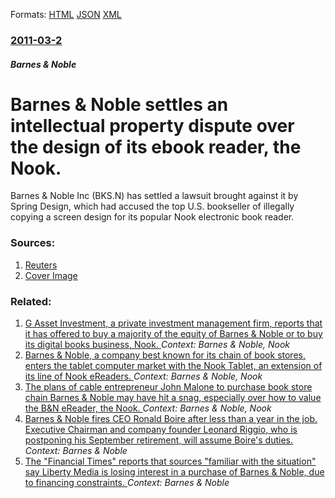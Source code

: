 
Formats: [HTML](/news/2011/03/2/barnes-noble-settles-an-intellectual-property-dispute-over-the-design-of-its-ebook-reader-the-nook.html)  [JSON](/news/2011/03/2/barnes-noble-settles-an-intellectual-property-dispute-over-the-design-of-its-ebook-reader-the-nook.json)  [XML](/news/2011/03/2/barnes-noble-settles-an-intellectual-property-dispute-over-the-design-of-its-ebook-reader-the-nook.xml)  

### [2011-03-2](/news/2011/03/2/index.md)

##### Barnes & Noble
# Barnes & Noble settles an intellectual property dispute over the design of its ebook reader, the Nook. 

Barnes &amp; Noble Inc (BKS.N) has settled a lawsuit brought against it by Spring Design, which had accused the top U.S. bookseller of illegally copying a screen design for its popular Nook electronic book reader.


### Sources:

1. [Reuters](https://www.reuters.com/article/2011/03/02/us-barnesandnoble-idUSTRE7213KI20110302)
1. [Cover Image](https://s1.reutersmedia.net/resources/r/?m=02&d=20110302&t=2&i=351114952&w=&fh=545px&fw=&ll=&pl=&sq=&r=2011-03-02T203437Z_01_BTRE7211L5S00_RTROPTP_0_USA)

### Related:

1. [G Asset Investment, a private investment management firm, reports that it has offered to buy a majority of the equity of Barnes & Noble or to buy its digital books business, Nook. ](/news/2014/02/21/g-asset-investment-a-private-investment-management-firm-reports-that-it-has-offered-to-buy-a-majority-of-the-equity-of-barnes-noble-or-t.md) _Context: Barnes & Noble, Nook_
2. [Barnes & Noble, a company best known for its chain of book stores, enters the tablet computer market with the Nook Tablet, an extension of its line of Nook eReaders. ](/news/2011/11/7/barnes-noble-a-company-best-known-for-its-chain-of-book-stores-enters-the-tablet-computer-market-with-the-nook-tablet-an-extension-of-i.md) _Context: Barnes & Noble, Nook_
3. [The plans of cable entrepreneur John Malone to purchase book store chain Barnes & Noble may have hit a snag, especially over how to value the B&N eReader, the Nook. ](/news/2011/08/3/the-plans-of-cable-entrepreneur-john-malone-to-purchase-book-store-chain-barnes-noble-may-have-hit-a-snag-especially-over-how-to-value-th.md) _Context: Barnes & Noble, Nook_
4. [Barnes & Noble fires CEO Ronald Boire after less than a year in the job. Executive Chairman and company founder Leonard Riggio, who is postponing his September retirement, will assume Boire's duties. ](/news/2016/08/16/barnes-noble-fires-ceo-ronald-boire-after-less-than-a-year-in-the-job-executive-chairman-and-company-founder-leonard-riggio-who-is-postp.md) _Context: Barnes & Noble_
5. [The "Financial Times" reports that sources "familiar with the situation" say Liberty Media is losing interest in a purchase of Barnes & Noble, due to financing constraints. ](/news/2011/08/17/the-financial-times-reports-that-sources-familiar-with-the-situation-say-liberty-media-is-losing-interest-in-a-purchase-of-barnes-nobl.md) _Context: Barnes & Noble_
